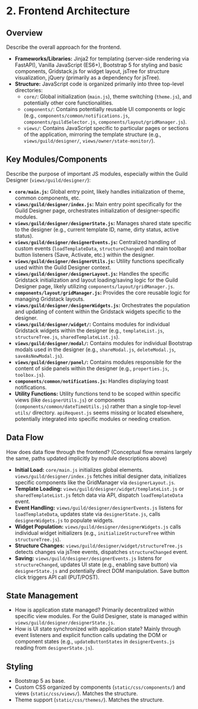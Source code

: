 # 2. Frontend Architecture

## Overview

Describe the overall approach for the frontend.
*   **Frameworks/Libraries:** Jinja2 for templating (server-side rendering via FastAPI), Vanilla JavaScript (ES6+), Bootstrap 5 for styling and basic components, Gridstack.js for widget layout, jsTree for structure visualization, jQuery (primarily as a dependency for jsTree).
*   **Structure:** JavaScript code is organized primarily into three top-level directories:
    *   `core/`: Global initialization (`main.js`), theme switching (`theme.js`), and potentially other core functionalities.
    *   `components/`: Contains potentially reusable UI components or logic (e.g., `components/common/notifications.js`, `components/guildSelector.js`, `components/layout/gridManager.js`).
    *   `views/`: Contains JavaScript specific to particular pages or sections of the application, mirroring the template structure (e.g., `views/guild/designer/`, `views/owner/state-monitor/`).

## Key Modules/Components

Describe the purpose of important JS modules, especially within the Guild Designer (`views/guild/designer/`):

*   **`core/main.js`:** Global entry point, likely handles initialization of theme, common components, etc.
*   **`views/guild/designer/index.js`:** Main entry point specifically for the Guild Designer page, orchestrates initialization of designer-specific modules.
*   **`views/guild/designer/designerState.js`:** Manages shared state specific to the designer (e.g., current template ID, name, dirty status, active status).
*   **`views/guild/designer/designerEvents.js`:** Centralized handling of custom events (`loadTemplateData`, `structureChanged`) and main toolbar button listeners (Save, Activate, etc.) within the designer.
*   **`views/guild/designer/designerUtils.js`:** Utility functions specifically used within the Guild Designer context.
*   **`views/guild/designer/designerLayout.js`:** Handles the specific Gridstack initialization and layout loading/saving logic for the Guild Designer page, likely utilizing `components/layout/gridManager.js`.
*   **`components/layout/gridManager.js`:** Provides the core reusable logic for managing Gridstack layouts.
*   **`views/guild/designer/designerWidgets.js`:** Orchestrates the population and updating of content within the Gridstack widgets specific to the designer.
*   **`views/guild/designer/widget/`:** Contains modules for individual Gridstack widgets within the designer (e.g., `templateList.js`, `structureTree.js`, `sharedTemplateList.js`).
*   **`views/guild/designer/modal/`:** Contains modules for individual Bootstrap modals used in the designer (e.g., `shareModal.js`, `deleteModal.js`, `saveAsNewModal.js`).
*   **`views/guild/designer/panel/`:** Contains modules responsible for the content of side panels within the designer (e.g., `properties.js`, `toolbox.js`).
*   **`components/common/notifications.js`:** Handles displaying toast notifications.
*   **Utility Functions:** Utility functions tend to be scoped within specific views (like `designerUtils.js`) or components (`components/common/dateTimeUtils.js`) rather than a single top-level `utils/` directory. `apiRequest.js` seems missing or located elsewhere, potentially integrated into specific modules or needing creation.

## Data Flow

How does data flow through the frontend? (Conceptual flow remains largely the same, paths updated implicitly by module descriptions above)

*   **Initial Load:** `core/main.js` initializes global elements. `views/guild/designer/index.js` fetches initial designer data, initializes specific components like the GridManager via `designerLayout.js`.
*   **Template Loading:** `views/guild/designer/widget/templateList.js` or `sharedTemplateList.js` fetch data via API, dispatch `loadTemplateData` event.
*   **Event Handling:** `views/guild/designer/designerEvents.js` listens for `loadTemplateData`, updates state via `designerState.js`, calls `designerWidgets.js` to populate widgets.
*   **Widget Population:** `views/guild/designer/designerWidgets.js` calls individual widget initializers (e.g., `initializeStructureTree` within `structureTree.js`).
*   **Structure Changes:** `views/guild/designer/widget/structureTree.js` detects changes via jsTree events, dispatches `structureChanged` event.
*   **Saving:** `views/guild/designer/designerEvents.js` listens for `structureChanged`, updates UI state (e.g., enabling save button) via `designerState.js` and potentially direct DOM manipulation. Save button click triggers API call (PUT/POST).

## State Management

*   How is application state managed? Primarily decentralized within specific view modules. For the Guild Designer, state is managed within `views/guild/designer/designerState.js`.
*   How is UI state synchronized with application state? Mainly through event listeners and explicit function calls updating the DOM or component states (e.g., `updateButtonStates` in `designerEvents.js` reading from `designerState.js`).

## Styling

*   Bootstrap 5 as base.
*   Custom CSS organized by components (`static/css/components/`) and views (`static/css/views/`). Matches the structure.
*   Theme support (`static/css/themes/`). Matches the structure. 